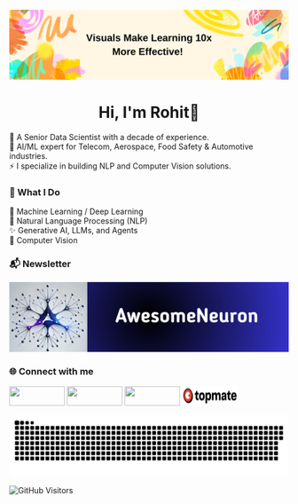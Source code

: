 ![Rohit Kumar Tiwari](./assets/visuals_learning.png)

<h1 align="center">Hi, I'm Rohit👋</h1>

🔭 A Senior Data Scientist with a decade of experience.  
🌱 AI/ML expert for Telecom, Aerospace, Food Safety & Automotive industries.  
⚡ I specialize in building NLP and Computer Vision solutions.  

<h3 align="left">🚀 What I Do</h3>

🤖 Machine Learning / Deep Learning  
🧠 Natural Language Processing (NLP)  
✨ Generative AI, LLMs, and Agents  
📸 Computer Vision 

<h3 align="left">📬 Newsletter</h3>

[<img src="./assets/awesomeneuron.png"/>](https://awesomeneuron.substack.com/)

<h3 align="left">🌐 Connect with me</h3>

[<img src="https://img.shields.io/badge/LinkedIn-0077B5.svg?logo=linkedin&logoColor=white" width="100" height="35" />](https://www.linkedin.com/comm/mynetwork/discovery-see-all?usecase=PEOPLE_FOLLOWS&followMember=analyticalrohit) [<img src="https://img.shields.io/badge/YouTube-%23FF0000.svg?logo=YouTube&logoColor=white" width="100" height="35" />](https://www.youtube.com/@awesomeneuron?sub_confirmation=1) [<img src="https://img.shields.io/badge/Substack-FF6719?logo=substack&logoColor=white" width="100" height="35" />](https://substack.com/@analyticalrohit) [<img src="./assets/topmate_logo.png" width="100" height="35" />](https://topmate.io/analyticalrohit)

<!-- <h3 align="left">📊 GitHub Stats</h3>
<p>&nbsp;<img align="center" src="https://github-readme-stats.vercel.app/api?username=analyticalrohit&show_icons=true&theme=radical" alt="analyticalrohit"/></p> -->


<p align="center">
   <img src="./assets/contribution_grid_snake.svg" alt="snake">
</p>

![GitHub Visitors](https://komarev.com/ghpvc/?username=analyticalrohit)
<!-- ![GitHub Followers](https://img.shields.io/github/followers/analyticalrohit?label=followers&logo=Github) -->
